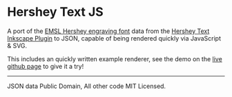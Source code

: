 Hershey Text JS
=============

A port of the
[EMSL Hershey engraving font](http://www.evilmadscientist.com/2011/hershey-text-an-inkscape-extension-for-engraving-fonts/)
data from the [Hershey Text Inkscape Plugin](https://code.google.com/p/eggbotcode/downloads/list?can=3&q=hershey)
to JSON, capable of being rendered quickly via JavaScript & SVG.

This includes an quickly written example renderer, see the demo on the
[live github page](http://techninja.github.io/hersheytextjs/) to give it a try!

--------
JSON data Public Domain, All other code MIT Licensed.
